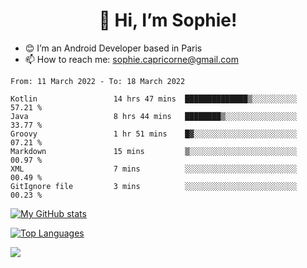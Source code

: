<h1 align="center"> 👋 Hi, I’m Sophie! </h1>  

- 😊 I’m an Android Developer based in Paris
- 📫 How to reach me: sophie.capricorne@gmail.com


<!--START_SECTION:waka-->

```text
From: 11 March 2022 - To: 18 March 2022

Kotlin                 14 hrs 47 mins  ██████████████▒░░░░░░░░░░   57.21 %
Java                   8 hrs 44 mins   ████████▒░░░░░░░░░░░░░░░░   33.77 %
Groovy                 1 hr 51 mins    █▓░░░░░░░░░░░░░░░░░░░░░░░   07.21 %
Markdown               15 mins         ▒░░░░░░░░░░░░░░░░░░░░░░░░   00.97 %
XML                    7 mins          ░░░░░░░░░░░░░░░░░░░░░░░░░   00.49 %
GitIgnore file         3 mins          ░░░░░░░░░░░░░░░░░░░░░░░░░   00.23 %
```

<!--END_SECTION:waka-->

[![My GitHub stats](https://github-readme-stats.vercel.app/api?username=sophicapri&show_icons=true&theme=buefy)](https://github.com/anuraghazra/github-readme-stats)

[![Top Languages](https://github-readme-stats.vercel.app/api/top-langs/?username=sophicapri&langs_count=2&layout=compact)](https://github.com/anuraghazra/github-readme-stats)

![](https://github-readme-streak-stats.herokuapp.com/?user=sophicapri)
